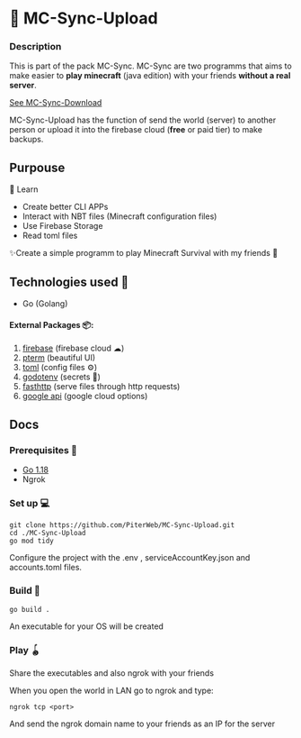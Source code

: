 # 📁 MC-Sync-Upload

### Description 

This is part of the pack MC-Sync. MC-Sync are two programms that aims to make easier to **play minecraft** (java edition) with your friends **without a real server**.

[See MC-Sync-Download](https://github.com/PiterWeb/MC-Sync-Download)

MC-Sync-Upload has the function of send the world (server) to another person or upload it into the firebase cloud (**free** or paid tier) to make backups.

## Purpouse 

📖 Learn 

 - Create better CLI APPs
 - Interact with NBT files (Minecraft configuration files)
 - Use Firebase Storage
 - Read toml files

✨Create a simple programm to play Minecraft Survival with my friends 👤

## Technologies used 📘

 - Go (Golang)

#### External Packages  📦:

 1. [firebase](firebase.google.com/go/v4) (firebase cloud ☁)
 2. [pterm](github.com/pterm/pterm) (beautiful UI)
 3. [toml](github.com/BurntSushi/toml) (config files ⚙)
 4.  [godotenv](github.com/joho/godotenv) (secrets 🤫)
 5. [fasthttp](github.com/valyala/fasthttp) (serve files through http requests)
 6. [google api](google.golang.org/api) (google cloud options)

## Docs

### Prerequisites 📌

 - [Go 1.18](https://go.dev/) 
 - Ngrok

### Set up 💻

    git clone https://github.com/PiterWeb/MC-Sync-Upload.git
    cd ./MC-Sync-Upload
    go mod tidy

Configure the project with the .env , serviceAccountKey.json and  accounts.toml files.

### Build 🔨

    go build .

An executable for your OS will be created

### Play 🪀

Share the executables and also ngrok with your friends

When you open the world in LAN go to ngrok and type:

    ngrok tcp <port>

And send the ngrok domain name to your friends as an IP for the server
